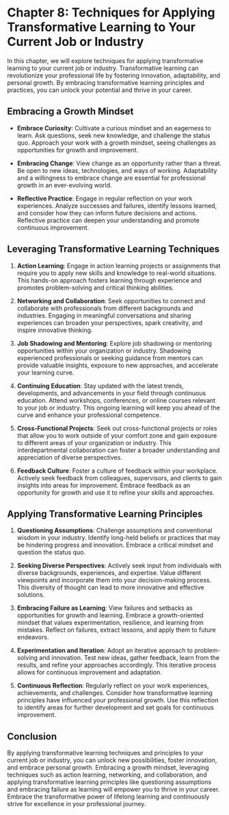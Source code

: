 Chapter 8: Techniques for Applying Transformative Learning to Your Current Job or Industry
==========================================================================================

In this chapter, we will explore techniques for applying transformative learning to your current job or industry. Transformative learning can revolutionize your professional life by fostering innovation, adaptability, and personal growth. By embracing transformative learning principles and practices, you can unlock your potential and thrive in your career.

Embracing a Growth Mindset
--------------------------

* **Embrace Curiosity**: Cultivate a curious mindset and an eagerness to learn. Ask questions, seek new knowledge, and challenge the status quo. Approach your work with a growth mindset, seeing challenges as opportunities for growth and improvement.

* **Embracing Change**: View change as an opportunity rather than a threat. Be open to new ideas, technologies, and ways of working. Adaptability and a willingness to embrace change are essential for professional growth in an ever-evolving world.

* **Reflective Practice**: Engage in regular reflection on your work experiences. Analyze successes and failures, identify lessons learned, and consider how they can inform future decisions and actions. Reflective practice can deepen your understanding and promote continuous improvement.

Leveraging Transformative Learning Techniques
---------------------------------------------

1. **Action Learning**: Engage in action learning projects or assignments that require you to apply new skills and knowledge to real-world situations. This hands-on approach fosters learning through experience and promotes problem-solving and critical thinking abilities.

2. **Networking and Collaboration**: Seek opportunities to connect and collaborate with professionals from different backgrounds and industries. Engaging in meaningful conversations and sharing experiences can broaden your perspectives, spark creativity, and inspire innovative thinking.

3. **Job Shadowing and Mentoring**: Explore job shadowing or mentoring opportunities within your organization or industry. Shadowing experienced professionals or seeking guidance from mentors can provide valuable insights, exposure to new approaches, and accelerate your learning curve.

4. **Continuing Education**: Stay updated with the latest trends, developments, and advancements in your field through continuous education. Attend workshops, conferences, or online courses relevant to your job or industry. This ongoing learning will keep you ahead of the curve and enhance your professional competence.

5. **Cross-Functional Projects**: Seek out cross-functional projects or roles that allow you to work outside of your comfort zone and gain exposure to different areas of your organization or industry. This interdepartmental collaboration can foster a broader understanding and appreciation of diverse perspectives.

6. **Feedback Culture**: Foster a culture of feedback within your workplace. Actively seek feedback from colleagues, supervisors, and clients to gain insights into areas for improvement. Embrace feedback as an opportunity for growth and use it to refine your skills and approaches.

Applying Transformative Learning Principles
-------------------------------------------

1. **Questioning Assumptions**: Challenge assumptions and conventional wisdom in your industry. Identify long-held beliefs or practices that may be hindering progress and innovation. Embrace a critical mindset and question the status quo.

2. **Seeking Diverse Perspectives**: Actively seek input from individuals with diverse backgrounds, experiences, and expertise. Value different viewpoints and incorporate them into your decision-making process. This diversity of thought can lead to more innovative and effective solutions.

3. **Embracing Failure as Learning**: View failures and setbacks as opportunities for growth and learning. Embrace a growth-oriented mindset that values experimentation, resilience, and learning from mistakes. Reflect on failures, extract lessons, and apply them to future endeavors.

4. **Experimentation and Iteration**: Adopt an iterative approach to problem-solving and innovation. Test new ideas, gather feedback, learn from the results, and refine your approaches accordingly. This iterative process allows for continuous improvement and adaptation.

5. **Continuous Reflection**: Regularly reflect on your work experiences, achievements, and challenges. Consider how transformative learning principles have influenced your professional growth. Use this reflection to identify areas for further development and set goals for continuous improvement.

Conclusion
----------

By applying transformative learning techniques and principles to your current job or industry, you can unlock new possibilities, foster innovation, and embrace personal growth. Embracing a growth mindset, leveraging techniques such as action learning, networking, and collaboration, and applying transformative learning principles like questioning assumptions and embracing failure as learning will empower you to thrive in your career. Embrace the transformative power of lifelong learning and continuously strive for excellence in your professional journey.
